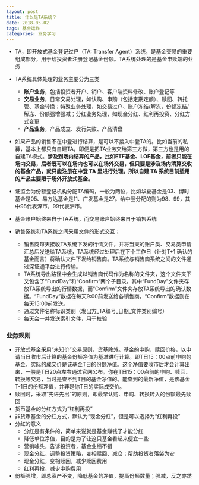 ```yaml
---
layout: post
title: 什么是TA系统？
date: 2018-05-02
tags: 基金运作
categories: 业务学习
---
```


- TA，即开放式基金登记过户（TA: Transfer Agent）系统，是基金交易的重要组成部分，用于给投资者注册登记基金份额。TA系统处理的是基金申赎端的业务
- TA系统具体处理的业务主要分为三类
    - **账户业务**，包括投资者开户、销户、客户端资料修改、账户登记等
    - **交易业务**，日常交易处理，如认购、申购（包括定期定额）、赎回、转托管、基金转换；特殊业务处理，如交易过户、账户冻结/解冻，份额冻结/解冻、份额强增强减；分红业务处理，如现金分红、红利再投资、分红方式变更
    - **产品业务**，产品成立、发行失败、产品清盘

- 如果产品的销售不在中登进行结算，是可以不接入中登TA的。比如当前的私募，基本上都只有自建TA，即便是把TA业务交给第三方做，第三方也是用的自建TA模式。**涉及到场内结算的产品，比如ETF基金、LOF基金，前者只能在场内交易，后者既可以在场内也可以在场外交易，但只要是涉及场内清算交收的基金产品，就只能注册在中登 TA 里进行处理。所以自建 TA 系统目前适用的产品主要限于场外开放式基金。**
- 证监会为份额登记机构分配TA编码，一般为两位，比如华夏基金是03、博时基金是05、易方达基金是11、广发基金是27。给中登分配的则为98、99，其中98代表深市，99代表沪市。
- 基金账户始终来自于TA系统，而交易账户始终来自于销售系统
- 销售系统和TA系统之间采用文件的形式交互；
    - 销售商每天接收TA系统下发的行情文件，并将当天的账户类、交易类申请汇总后发送给TA系统，TA系统经过处理后在下个工作日（针对T+1 确认的基金而言）将确认文件下发给销售商。TA系统与销售商系统之间的文件通过深证通平台进行传输。
    - TA系统导出路径中会生成以销售商代码作为名称的文件夹，这个文件夹下又包含了“FundDay”和“Confirm”两个子目录。其中“FundDay”文件夹存放TA系统导出的行情数据，而“Confirm”文件夹存放TA系统导出的确认数据。“FundDay”数据在每天9:00前发送给各销售商，“Confirm”数据则在每天15:00前发送。
    - 通过文件名称标识类别（发出方_TA编号_日期_文件类别编号）
    - 每天会一并发送索引文件，用于校验

### 业务规则
- 开放式基金采用“未知价”交易原则，货基除外。基金的申购、赎回价格，以申请当日收市后计算的基金份额净值为基准进行计算。即T日15：00点前申购的基金，实际的成交价是该基金T日的份额净值。这个净值要收市后才会计算出来，一般是T日20点左右通过官网公布。你在T日15：00点前的申购、赎回、转换等交易，当时是查不到T日的基金净值的。能查到的最新净值，是该基金T-1日的份额净值，并非是你T日的实际成交价。
- 赎回时，采取“先进先出”的原则，即最早认购、申购、转换转入的份额最先赎回
- 货币基金的分红方式为“红利再投”
- 非货币基金的分红方式，默认为“现金分红”，但是可以选择为“红利再投”
- 分红的意义
    - 分红是有条件的，简单来说就是基金赚钱了才能分红
    - 降低单位净值，目的是为了让这只基金看起来便宜一些
    - 营销噱头，告诉投资者，基金业绩不错
    - 现金分红，调整投资策略，变相赎回、减仓；帮助投资者落袋为安
    - 现金分红，变相赎回，减少赎回费用
    - 红利再投，减少申购费用
- 份额强增，即总资产不变，降低基金的净值，提高份额数量；强减，反之亦然

